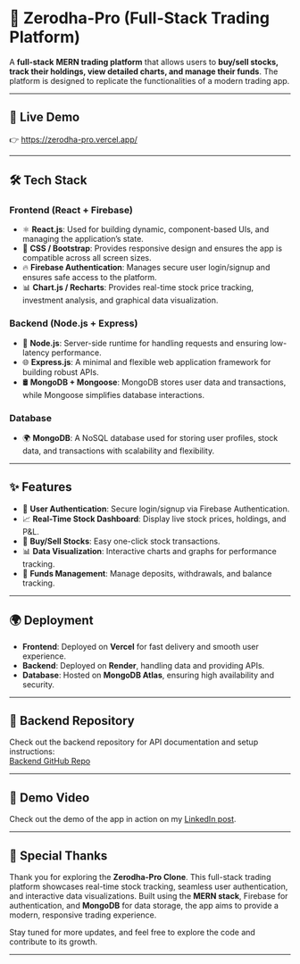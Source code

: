 # 🚀 Zerodha-Pro  (Full-Stack Trading Platform)

A **full-stack** **MERN trading platform** that allows users to **buy/sell stocks, track their holdings, view detailed charts, and manage their funds**. The platform is designed to replicate the functionalities of a modern trading app.

---

## **🔗 Live Demo**
👉 https://zerodha-pro.vercel.app/

---

## **🛠️ Tech Stack**
### **Frontend (React + Firebase)**  
- ⚛️ **React.js**: Used for building dynamic, component-based UIs, and managing the application’s state.  
- 🎨 **CSS / Bootstrap**: Provides responsive design and ensures the app is compatible across all screen sizes.  
- 🔥 **Firebase Authentication**: Manages secure user login/signup and ensures safe access to the platform.  
- 📊 **Chart.js / Recharts**: Provides real-time stock price tracking, investment analysis, and graphical data visualization.

### **Backend (Node.js + Express)**  
- 🚀 **Node.js**: Server-side runtime for handling requests and ensuring low-latency performance.  
- 🌐 **Express.js**: A minimal and flexible web application framework for building robust APIs.  
- 🛢️ **MongoDB + Mongoose**: MongoDB stores user data and transactions, while Mongoose simplifies database interactions.

### **Database**  
- 🌍 **MongoDB**: A NoSQL database used for storing user profiles, stock data, and transactions with scalability and flexibility.

---
## **✨ Features**

- 🔐 **User Authentication**: Secure login/signup via Firebase Authentication.
- 📈 **Real-Time Stock Dashboard**: Display live stock prices, holdings, and P&L.
- 💸 **Buy/Sell Stocks**: Easy one-click stock transactions.
- 📊 **Data Visualization**: Interactive charts and graphs for performance tracking.
- 🛒 **Funds Management**: Manage deposits, withdrawals, and balance tracking.

---

## **🌍 Deployment**
- **Frontend**: Deployed on **Vercel** for fast delivery and smooth user experience.  
- **Backend**: Deployed on **Render**, handling data and providing APIs.  
- **Database**: Hosted on **MongoDB Atlas**, ensuring high availability and security.

---
## **📡 Backend Repository**
Check out the backend repository for API documentation and setup instructions:  
[Backend GitHub Repo](https://github.com/Abhay9999Sh/Zerodha-Backend)

---

## **📸 Demo Video**
Check out the demo of the app in action on my [LinkedIn post](https://www.linkedin.com/posts/abhay-sharma-151912286_react-mern-tradingapp-activity-7291024918115192832--koo?utm_source=share&utm_medium=member_desktop).

---

## **🙏 Special Thanks**
Thank you for exploring the **Zerodha-Pro Clone**. This full-stack trading platform showcases real-time stock tracking, seamless user authentication, and interactive data visualizations. Built using the **MERN stack**, Firebase for authentication, and **MongoDB** for data storage, the app aims to provide a modern, responsive trading experience.



Stay tuned for more updates, and feel free to explore the code and contribute to its growth.

---

